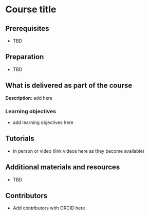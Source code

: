# Course title

## Prerequisites

- TBD

## Preparation

- TBD

## What is delivered as part of the course

**Description:** add here

### Learning objectives

- add learning objectives here

## Tutorials

- in person or video (link videos here as they become available)

## Additional materials and resources

- TBD

## Contributors

- Add contributors with ORCID here

